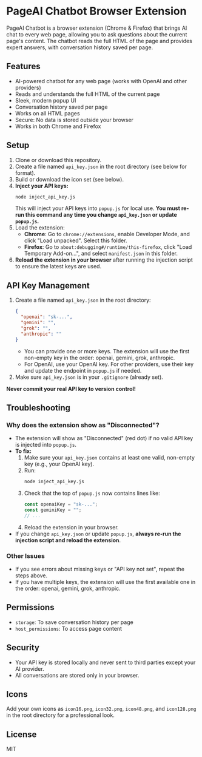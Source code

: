 # PageAI Chatbot Browser Extension

PageAI Chatbot is a browser extension (Chrome & Firefox) that brings AI chat to every web page, allowing you to ask questions about the current page's content. The chatbot reads the full HTML of the page and provides expert answers, with conversation history saved per page.

## Features

- AI-powered chatbot for any web page (works with OpenAI and other providers)
- Reads and understands the full HTML of the current page
- Sleek, modern popup UI
- Conversation history saved per page
- Works on all HTML pages
- Secure: No data is stored outside your browser
- Works in both Chrome and Firefox

## Setup

1. Clone or download this repository.
2. Create a file named `api_key.json` in the root directory (see below for format).
3. Build or download the icon set (see below).
4. **Inject your API keys:**
   ```sh
   node inject_api_key.js
   ```
   This will inject your API keys into `popup.js` for local use. **You must re-run this command any time you change `api_key.json` or update `popup.js`.**
5. Load the extension:
   - **Chrome**: Go to `chrome://extensions`, enable Developer Mode, and click "Load unpacked". Select this folder.
   - **Firefox**: Go to `about:debugging#/runtime/this-firefox`, click "Load Temporary Add-on...", and select `manifest.json` in this folder.
6. **Reload the extension in your browser** after running the injection script to ensure the latest keys are used.

## API Key Management

1. Create a file named `api_key.json` in the root directory:
   ```json
   {
     "openai": "sk-...",
     "gemini": "",
     "grok": "",
     "anthropic": ""
   }
   ```
   - You can provide one or more keys. The extension will use the first non-empty key in the order: openai, gemini, grok, anthropic.
   - For OpenAI, use your OpenAI key. For other providers, use their key and update the endpoint in `popup.js` if needed.
2. Make sure `api_key.json` is in your `.gitignore` (already set).

**Never commit your real API key to version control!**

## Troubleshooting

### Why does the extension show as "Disconnected"?

- The extension will show as "Disconnected" (red dot) if no valid API key is injected into `popup.js`.
- **To fix:**
  1. Make sure your `api_key.json` contains at least one valid, non-empty key (e.g., your OpenAI key).
  2. Run:
     ```sh
     node inject_api_key.js
     ```
  3. Check that the top of `popup.js` now contains lines like:
     ```js
     const openaiKey = "sk-...";
     const geminiKey = "";
     // ...
     ```
  4. Reload the extension in your browser.
- If you change `api_key.json` or update `popup.js`, **always re-run the injection script and reload the extension**.

### Other Issues

- If you see errors about missing keys or "API key not set", repeat the steps above.
- If you have multiple keys, the extension will use the first available one in the order: openai, gemini, grok, anthropic.

## Permissions

- `storage`: To save conversation history per page
- `host_permissions`: To access page content

## Security

- Your API key is stored locally and never sent to third parties except your AI provider.
- All conversations are stored only in your browser.

## Icons

Add your own icons as `icon16.png`, `icon32.png`, `icon48.png`, and `icon128.png` in the root directory for a professional look.

## License

MIT
